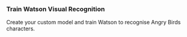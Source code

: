 ### Train Watson Visual Recognition 

Create your custom model and train Watson to recognise Angry Birds characters. 
